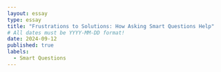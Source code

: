 ```yaml
---
layout: essay
type: essay
title: "Frustrations to Solutions: How Asking Smart Questions Help"
# All dates must be YYYY-MM-DD format!
date: 2024-09-12
published: true
labels:
  - Smart Questions
---
```


##
